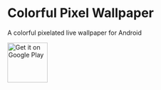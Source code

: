 # Colorful Pixel Wallpaper

A colorful pixelated live wallpaper for Android

<a href='https://play.google.com/store/apps/details?id=at.connyduck.pixelwallpaper'>
<img alt='Get it on Google Play'
src='https://play.google.com/intl/en_us/badges/images/generic/en_badge_web_generic.png'
height='90'/>
</a>
